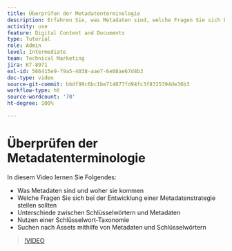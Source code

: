 ```yaml
---
title: Überprüfen der Metadatenterminologie
description: Erfahren Sie, was Metadaten sind, welche Fragen Sie sich bei der Entwicklung einer Metadatenstrategie stellen sollten und vieles mehr in [!UICONTROL Workfront DAM].
activity: use
feature: Digital Content and Documents
type: Tutorial
role: Admin
level: Intermediate
team: Technical Marketing
jira: KT-8971
exl-id: 566415e9-f9a5-4038-aae7-6e08ae67d4b3
doc-type: video
source-git-commit: bbdf99c6bc1be714077fd94fc3f8325394de36b3
workflow-type: ht
source-wordcount: '70'
ht-degree: 100%

---
```


# Überprüfen der Metadatenterminologie

In diesem Video lernen Sie Folgendes:

* Was Metadaten sind und woher sie kommen
* Welche Fragen Sie sich bei der Entwicklung einer Metadatenstrategie stellen sollten
* Unterschiede zwischen Schlüsselwörtern und Metadaten
* Nutzen einer Schlüsselwort-Taxonomie
* Suchen nach Assets mithilfe von Metadaten und Schlüsselwörtern

>[!VIDEO](https://video.tv.adobe.com/v/335234/?quality=12&learn=on&enablevpops=1)
